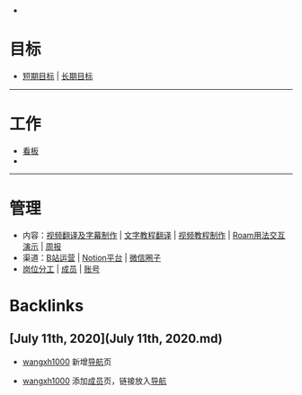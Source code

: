- 

# 目标
- [短期目标](短期目标.md) | [长期目标](长期目标.md)
- --------------------------------------------------------------------------------

# 工作
- [看板](https://roamresearch.com/#/app/victor-wu/page/OtjPGo9ON)
- 
- --------------------------------------------------------------------------------

# 管理
- 内容：[视频翻译及字幕制作](视频翻译及字幕制作.md) | [文字教程翻译](文字教程翻译.md) | [视频教程制作](视频教程制作.md) | [Roam用法交互演示](Roam用法交互演示.md) | [周报](周报.md)
- 渠道：[B站运营](B站运营.md) | [Notion平台](Notion平台.md) | [微信圈子](微信圈子.md)
- [岗位分工](岗位分工.md)  | [成员](成员.md) | [账号](https://gg9cqwfhs9.feishu.cn/docs/doccnatvKa2Whxuc5dXj2XqJzMf#)

# Backlinks
## [July 11th, 2020](July 11th, 2020.md)
- [wangxh1000](wangxh1000.md) 新增[导航](导航.md)页

- [wangxh1000](wangxh1000.md) 添加[成员](成员.md)页，链接放入[导航](导航.md)

